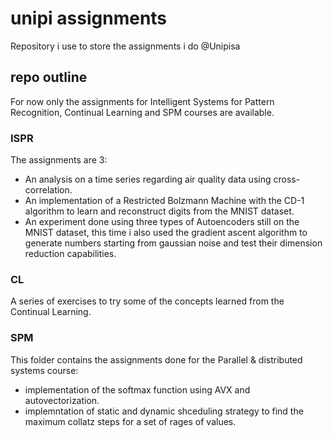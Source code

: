 # unipi assignments
Repository i use to store the assignments i do @Unipisa 

## repo outline
For now only the assignments for Intelligent Systems for Pattern Recognition, Continual Learning and SPM courses are available.
### ISPR
The assignments are 3:
- An analysis on a time series regarding air quality data using cross-correlation.
- An implementation of a Restricted Bolzmann Machine with the CD-1 algorithm to learn and reconstruct digits from the MNIST dataset.
- An experiment done using three types of Autoencoders still on the MNIST dataset, this time i also used the gradient ascent algorithm to generate numbers starting from gaussian noise and test their dimension reduction capabilities.
### CL
A series of exercises to try some of the concepts learned from the Continual Learning.
### SPM
This folder contains the assignments done for the Parallel & distributed systems course:
- implementation of the softmax function using AVX and autovectorization.
- implemntation of static and dynamic shceduling strategy to find the maximum collatz steps for a set of rages of values.
